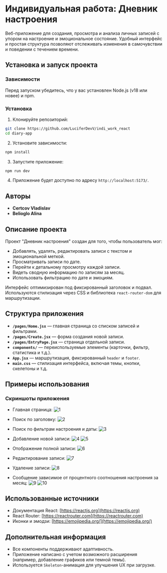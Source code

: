 # Индивидуальная работа: Дневник настроения

Веб-приложение для создания, просмотра и анализа личных записей с упором на настроение и эмоциональное состояние. Удобный интерфейс и простая структура позволяют отслеживать изменения в самочувствии и поведении с течением времени.

## Установка и запуск проекта

### Зависимости

Перед запуском убедитесь, что у вас установлен Node.js (v18 или новее) и npm.

### Установка

1. Клонируйте репозиторий:

```bash
git clone https://github.com/LuciferDevV/indi_work_react
cd diary-app
````

2. Установите зависимости:

```bash
npm install
```

3. Запустите приложение:

```bash
npm run dev
```

4. Приложение будет доступно по адресу `http://localhost:5173/`.

## Авторы

* **Certcov Vladislav**
* **Belioglo Alina**  

## Описание проекта

Проект "Дневник настроения" создан для того, чтобы пользователь мог:

* Добавлять, удалять, редактировать записи с текстом и эмоциональной меткой.
* Просматривать записи по дате.
* Перейти к детальному просмотру каждой записи.
* Видеть сводную информацию по записям за месяц.
* Использовать фильтрацию по дате и эмоциям.

Интерфейс оптимизирован под фиксированный заголовок и подвал. Используются стилизация через CSS и библиотека `react-router-dom` для маршрутизации.

## Структура приложения

* **`/pages/Home.jsx`** — главная страница со списком записей и фильтрами.
* **`/pages/Create.jsx`** — форма создания новой записи.
* **`/pages/EntryPage.jsx`** — страница отдельной записи.
* **`components/`** — переиспользуемые элементы (карточки, фильтр, статистика и т.д.).
* **`App.jsx`** — маршрутизация, фиксированный `header` и `footer`.
* **`main.css`** — стилизация интерфейса, включая темы, кнопки, скелетоны и т.д.

## Примеры использования

### Скриншоты приложения

* Главная страница: ![1](src/images/1.png)

* Поиск по заголовку: ![2](src/images/2.png)

* Поиск по фильтрам настроения и даты: ![3](src/images/3.png)

* Добавление новой записи: ![4](src/images/4.png) ![5](src/images/5.png)

* Отображение полной записи: ![6](src/images/6.png)

* Редактирование записи: ![7](src/images/7.png)

* Удаление записи: ![8](src/images/8.png)

* Сообщение зависимое от процентного соотношения настроения за месяц: ![9](src/images/9.png) ![10](src/images/10.png)


## Использованные источники

* Документация React: [https://reactjs.org](https://reactjs.org)
* React Router: [https://reactrouter.com](https://reactrouter.com)
* Иконки и эмодзи: [https://emojipedia.org/](https://emojipedia.org/)

## Дополнительная информация

* Все компоненты поддерживают адаптивность.
* Приложение написано с учетом возможного расширения (например, добавление графиков или темной темы).
* Используется `Skeleton`-анимация для улучшения UX при загрузке.
